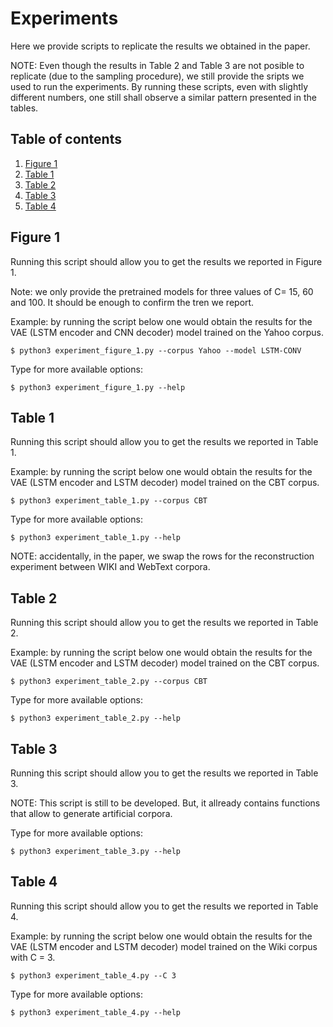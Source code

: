# Experiments
Here we provide scripts to replicate the results we obtained in the paper. 

NOTE: Even though the results in Table 2 and Table 3 are not posible to replicate (due to the sampling procedure), we still provide the sripts we used to run the experiments. By running these scripts, even with slightly different numbers, one still shall observe a similar pattern presented in the tables.
## Table of contents

1. [Figure 1](#figure-1)
2. [Table 1](#table-1)
3. [Table 2](#table-2)
4. [Table 3](#table-3)
5. [Table 4](#table-4)


## Figure 1
Running this script should allow you to get the results we reported in Figure 1.

Note: we only provide the pretrained models for three values of C= 15, 60 and 100. It should be enough to confirm the tren we report.

Example: by running the script below one would obtain the results for the VAE (LSTM encoder and CNN decoder) model trained on the Yahoo corpus.

```
$ python3 experiment_figure_1.py --corpus Yahoo --model LSTM-CONV
```

Type for more available options:
```
$ python3 experiment_figure_1.py --help
```

## Table 1
Running this script should allow you to get the results we reported in Table 1.

Example: by running the script below one would obtain the results for the VAE (LSTM encoder and LSTM decoder) model trained on the CBT corpus.

```
$ python3 experiment_table_1.py --corpus CBT
```

Type for more available options:
```
$ python3 experiment_table_1.py --help
```

NOTE: accidentally, in the paper, we swap the rows for the reconstruction experiment between WIKI and WebText corpora.

## Table 2
Running this script should allow you to get the results we reported in Table 2.

Example: by running the script below one would obtain the results for the VAE (LSTM encoder and LSTM decoder) model trained on the CBT corpus.
```
$ python3 experiment_table_2.py --corpus CBT
```

Type for more available options:
```
$ python3 experiment_table_2.py --help
```

## Table 3
Running this script should allow you to get the results we reported in Table 3.

NOTE: This script is still to be developed. But, it allready contains functions that allow to generate artificial corpora.

Type for more available options:
```
$ python3 experiment_table_3.py --help
```

## Table 4
Running this script should allow you to get the results we reported in Table 4.

Example: by running the script below one would obtain the results for the VAE (LSTM encoder and LSTM decoder) model trained on the Wiki corpus with C = 3.
```
$ python3 experiment_table_4.py --C 3
```

Type for more available options:
```
$ python3 experiment_table_4.py --help
```
 

